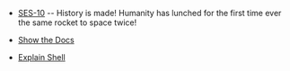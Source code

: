 
- [SES-10](http://www.spacex.com/webcast#travis) -- History is made! Humanity has lunched for the first time ever the same rocket to space twice!

- [Show the Docs](http://showthedocs.com/)
- [Explain Shell](https://explainshell.com/)
